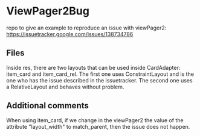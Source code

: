 # ViewPager2Bug
repo to give an example to reproduce an issue with viewPager2: https://issuetracker.google.com/issues/138734786

## Files
Inside res, there are two layouts that can be used inside CardAdapter: item_card and item_card_rel.
The first one uses ConstraintLayout and is the one who has the issue described in the issuetracker.
The second one uses a RelativeLayout and behaves without problem.

## Additional comments
When using item_card, if we change in the viewPager2 the value of the attribute "layout_width" to match_parent, then the issue does not happen.
